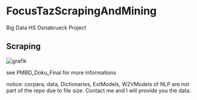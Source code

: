 # FocusTazScrapingAndMining
Big Data HS Osnabrueck Project

## Scraping
![grafik](https://user-images.githubusercontent.com/37381176/142486005-32ba9f46-db8c-4483-a398-c1ccecdc19e2.png)


see PMBD_Doku_Final for more informations

notice: corpara, data, Dictionaries, ExtModels, W2VModels of NLP are not part of the repo due to file size. Contact me and I will provide you the data.
